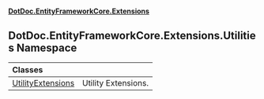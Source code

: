 #### [DotDoc\.EntityFrameworkCore\.Extensions](index.md 'index')

## DotDoc\.EntityFrameworkCore\.Extensions\.Utilities Namespace

| Classes | |
| :--- | :--- |
| [UtilityExtensions](UtilityExtensions.md 'DotDoc\.EntityFrameworkCore\.Extensions\.Utilities\.UtilityExtensions') | Utility Extensions\. |
